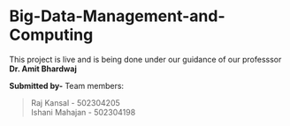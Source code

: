 # Big-Data-Management-and-Computing

This project is live and is being done under our guidance of our professsor **Dr. Amit Bhardwaj**

**Submitted by-**
Team members:

> Raj Kansal - 502304205 <br>
> Ishani Mahajan - 502304198
